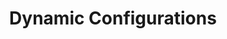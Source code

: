 ---
title: "Dynamic Configurations"
description: "Dynamic Configurations"
tags: 
- Cloud
- DevOps
- Containers
- Containerization
- Kubernetes
- Traefik
sidebar_position: 17
last_update:
  date: 2/5/2023
---